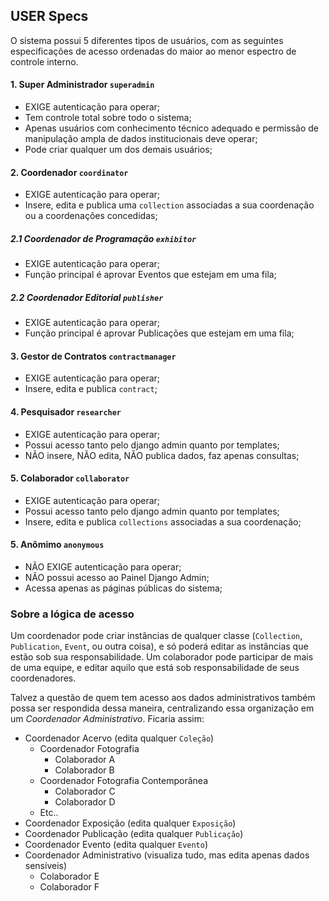 ## USER Specs

O sistema possui 5 diferentes tipos de usuários, com as seguintes especificações de acesso ordenadas do maior ao menor espectro de controle interno.


#### 1. Super Administrador `superadmin`
  - EXIGE autenticação para operar;
  - Tem controle total sobre todo o sistema;
  - Apenas usuários com conhecimento técnico adequado e permissão de manipulação ampla de dados institucionais deve operar;
  - Pode criar qualquer um dos demais usuários;


#### 2. Coordenador `coordinator`
  - EXIGE autenticação para operar;
  - Insere, edita e publica uma `collection` associadas a sua coordenação ou a coordenações concedidas;

##### 2.1 Coordenador de Programação `exhibitor`
  - EXIGE autenticação para operar;
  - Função principal é aprovar Eventos que estejam em uma fila;

##### 2.2 Coordenador Editorial `publisher`
- EXIGE autenticação para operar;
- Função principal é aprovar Publicações que estejam em uma fila;

#### 3. Gestor de Contratos `contractmanager`
  - EXIGE autenticação para operar;
  - Insere, edita e publica `contract`;


#### 4. Pesquisador `researcher`
  - EXIGE autenticação para operar;
  - Possui acesso tanto pelo django admin quanto por templates;
  - NÃO insere, NÃO edita, NÃO publica dados, faz apenas consultas;


#### 5. Colaborador `collaborator`
  - EXIGE autenticação para operar;
  - Possui acesso tanto pelo django admin quanto por templates;
  - Insere, edita e publica `collections` associadas a sua coordenação;


#### 5. Anômimo `anonymous`
  - NÃO EXIGE autenticação para operar;
  - NÃO possui acesso ao Painel Django Admin;
  - Acessa apenas as páginas públicas do sistema;

### Sobre a lógica de acesso

Um coordenador pode criar instâncias de qualquer classe (`Collection`, `Publication`, `Event`, ou outra coisa), e só poderá editar as instâncias que estão sob sua responsabilidade. Um colaborador pode participar de mais de uma equipe, e editar aquilo que está sob responsabilidade de seus coordenadores.

Talvez a questão de quem tem acesso aos dados administrativos também possa ser respondida dessa maneira, centralizando essa organização em um _Coordenador Administrativo_. Ficaria assim:

  - Coordenador Acervo (edita qualquer `Coleção`)
    - Coordenador Fotografia
       - Colaborador A
       - Colaborador B
    - Coordenador Fotografia Contemporânea
       - Colaborador C
       - Colaborador D
    - Etc..
  - Coordenador Exposição (edita qualquer `Exposição`)
  - Coordenador Publicação (edita qualquer `Publicação`)
  - Coordenador Evento (edita qualquer `Evento`)
  - Coordenador Administrativo (visualiza tudo, mas edita apenas dados sensíveis)
       - Colaborador E
       - Colaborador F
